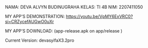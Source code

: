 NAMA: DEVA ALVYN BUDINUGRAHA
KELAS: TI 4B
NIM: 2207411050

MY APP'S DEMONSTRATION: https://youtu.be/VpMY6ExVRC0?si=CRZycefAUGwO0uXr

MY APP'S DOWNLOAD: (app-release.apk on app/release )

Current Version: devasyifaX3.2pro

